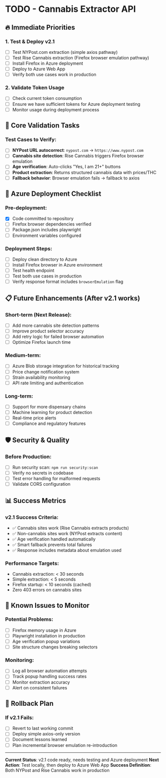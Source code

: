 # TODO - Cannabis Extractor API

## 🔥 Immediate Priorities

### 1. Test & Deploy v2.1
- [ ] Test NYPost.com extraction (simple axios pathway)
- [ ] Test Rise Cannabis extraction (Firefox browser emulation pathway)
- [ ] Install Firefox in Azure deployment
- [ ] Deploy to Azure Web App
- [ ] Verify both use cases work in production

### 2. Validate Token Usage
- [ ] Check current token consumption
- [ ] Ensure we have sufficient tokens for Azure deployment testing
- [ ] Monitor usage during deployment process

## 🎯 Core Validation Tasks

### Test Cases to Verify:
- [ ] **NYPost URL autocorrect**: `nypost.com` → `https://www.nypost.com`
- [ ] **Cannabis site detection**: Rise Cannabis triggers Firefox browser emulation
- [ ] **Age verification**: Auto-clicks "Yes, I am 21+" buttons
- [ ] **Product extraction**: Returns structured cannabis data with prices/THC
- [ ] **Fallback behavior**: Browser emulation fails → fallback to axios

## 🚀 Azure Deployment Checklist

### Pre-deployment:
- [x] Code committed to repository
- [ ] Firefox browser dependencies verified
- [ ] Package.json includes playwright
- [ ] Environment variables configured

### Deployment Steps:
- [ ] Deploy clean directory to Azure
- [ ] Install Firefox browser in Azure environment
- [ ] Test health endpoint
- [ ] Test both use cases in production
- [ ] Verify response format includes `browserEmulation` flag

## 📋 Future Enhancements (After v2.1 works)

### Short-term (Next Release):
- [ ] Add more cannabis site detection patterns
- [ ] Improve product selector accuracy
- [ ] Add retry logic for failed browser automation
- [ ] Optimize Firefox launch time

### Medium-term:
- [ ] Azure Blob storage integration for historical tracking
- [ ] Price change notification system
- [ ] Strain availability monitoring
- [ ] API rate limiting and authentication

### Long-term:
- [ ] Support for more dispensary chains
- [ ] Machine learning for product detection
- [ ] Real-time price alerts
- [ ] Compliance and regulatory features

## 🛡️ Security & Quality

### Before Production:
- [ ] Run security scan: `npm run security:scan`
- [ ] Verify no secrets in codebase
- [ ] Test error handling for malformed requests
- [ ] Validate CORS configuration

## 📊 Success Metrics

### v2.1 Success Criteria:
- ✅ Cannabis sites work (Rise Cannabis extracts products)
- ✅ Non-cannabis sites work (NYPost extracts content)
- ✅ Age verification handled automatically
- ✅ Smart fallback prevents total failures
- ✅ Response includes metadata about emulation used

### Performance Targets:
- Cannabis extraction: < 30 seconds
- Simple extraction: < 5 seconds
- Firefox startup: < 10 seconds (cached)
- Zero 403 errors on cannabis sites

## 🚨 Known Issues to Monitor

### Potential Problems:
- [ ] Firefox memory usage in Azure
- [ ] Playwright installation in production
- [ ] Age verification popup variations
- [ ] Site structure changes breaking selectors

### Monitoring:
- [ ] Log all browser automation attempts
- [ ] Track popup handling success rates
- [ ] Monitor extraction accuracy
- [ ] Alert on consistent failures

## 🔄 Rollback Plan

### If v2.1 Fails:
- [ ] Revert to last working commit
- [ ] Deploy simple axios-only version
- [ ] Document lessons learned
- [ ] Plan incremental browser emulation re-introduction

---

**Current Status**: v2.1 code ready, needs testing and Azure deployment
**Next Action**: Test locally, then deploy to Azure Web App
**Success Definition**: Both NYPost and Rise Cannabis work in production